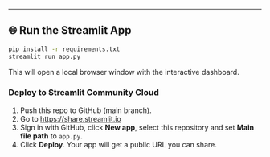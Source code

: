 ---

## 🌐 Run the Streamlit App

```bash
pip install -r requirements.txt
streamlit run app.py
```

This will open a local browser window with the interactive dashboard.

### Deploy to Streamlit Community Cloud
1. Push this repo to GitHub (main branch).
2. Go to https://share.streamlit.io
3. Sign in with GitHub, click **New app**, select this repository and set **Main file path** to `app.py`.
4. Click **Deploy**. Your app will get a public URL you can share.